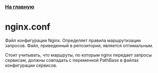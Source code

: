### [На главную](../README.md)
# nginx.conf
Файл конфигурации Nginx. Определяет правила маршрутизации запросов. Файл, приведенный в репозитории, является оптимальным.

Стоит учитывать, что маршруты, по которым nginx передает запросы сервисам, должны совпадать с переменной PathBase в файлах конфигурации сервисов.
